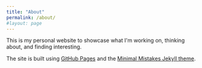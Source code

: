 ```yaml
---
title: "About"
permalink: /about/
#layout: page
---
```


This is my personal website to showcase what I'm working on, thinking about, and finding interesting.

The site is built using [GitHub Pages](https://pages.github.com/) and the [Minimal Mistakes Jekyll theme](https://mmistakes.github.io/minimal-mistakes/).
